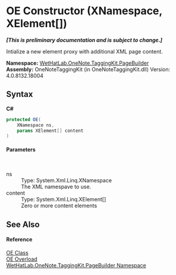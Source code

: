 # OE Constructor (XNamespace, XElement[])
 _**\[This is preliminary documentation and is subject to change.\]**_

Intialize a new element proxy with additional XML page content.

**Namespace:**&nbsp;<a href="56352230-71f2-f4b7-63a8-983965663af5">WetHatLab.OneNote.TaggingKit.PageBuilder</a><br />**Assembly:**&nbsp;OneNoteTaggingKit (in OneNoteTaggingKit.dll) Version: 4.0.8132.18004

## Syntax

**C#**<br />
``` C#
protected OE(
	XNamespace ns,
	params XElement[] content
)
```


#### Parameters
&nbsp;<dl><dt>ns</dt><dd>Type: System.Xml.Linq.XNamespace<br />The XML namespave to use.</dd><dt>content</dt><dd>Type: System.Xml.Linq.XElement[]<br />Zero or more content elements</dd></dl>

## See Also


#### Reference
<a href="6d00c7e2-1ce9-f79b-727b-125206c5880d">OE Class</a><br /><a href="6319c3dc-b7b7-cb04-cf0b-ecd6d980feba">OE Overload</a><br /><a href="56352230-71f2-f4b7-63a8-983965663af5">WetHatLab.OneNote.TaggingKit.PageBuilder Namespace</a><br />